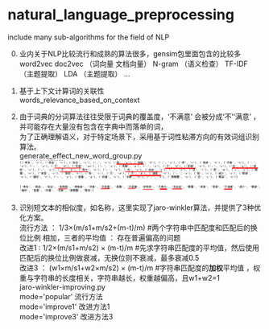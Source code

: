 # natural_language_preprocessing
include many sub-algorithms for the field of NLP

0. 业内关于NLP比较流行和成熟的算法很多，gensim包里面包含的比较多  
word2vec doc2vec （词向量  文档向量）
N-gram （语义检查）
TF-IDF （主题提取）
LDA （主题提取）
...

1. 基于上下文计算词的关联性  
words_relevance_based_on_context  
  
2. 由于词典的分词算法往往受限于词典的覆盖度，‘不满意’ 会被分成‘不’‘满意’ ，并可能存在大量没有包含在字典中而落单的词，  
为了正确理解语义，对于特定场景下，采用基于词性粘滞方向的有效词组识别算法。  
generate_effect_new_word_group.py  
![effect1](https://github.com/laura-zhang-cn/natural_language_preprocessing/blob/master/effect-images/concat_prop_word_effect.png)  
3. 识别短文本的相似度，如名称，这里实现了jaro-winkler算法，并提供了3种优化方案。  
流行方法 ： 1/3×(m/s1+m/s2+(m-t)/m)   #两个字符串中匹配度和匹配后的换位比例 相加，三者的平均值 ： 存在普遍偏高的问题  
改进1   :  1/2×(m/s1+m/s2) × (m-t)/m  #先求字符串匹配度的平均值，然后使用匹配后的换位比例做衰减，无换位则不衰减，最多衰减0.5  
改进3 ：   (w1×m/s1+w2×m/s2) × (m-t)/m #字符串匹配度的**加权**平均值 ，权重与字符串的长度相关，字符串越长，权重越偏高，且w1+w2=1  
jaro-winkler-improving.py  
mode='popular' 流行方法  
mode='improve1' 改进方法1  
mode='improve3' 改进方法3  
